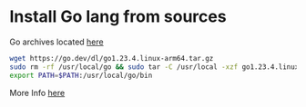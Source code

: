 # Install Go lang from sources

Go archives located [here](https://go.dev/dl/)
```bash
wget https://go.dev/dl/go1.23.4.linux-arm64.tar.gz
sudo rm -rf /usr/local/go && sudo tar -C /usr/local -xzf go1.23.4.linux-arm64.tar.gz
export PATH=$PATH:/usr/local/go/bin
```

More Info [here](https://go.dev/doc/install)
